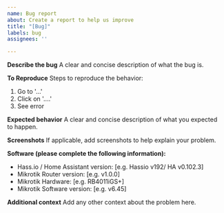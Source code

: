 ```yaml
---
name: Bug report
about: Create a report to help us improve
title: "[Bug]"
labels: bug
assignees: ''

---
```


**Describe the bug**
A clear and concise description of what the bug is.

**To Reproduce**
Steps to reproduce the behavior:
1. Go to '...'
2. Click on '....'
3. See error

**Expected behavior**
A clear and concise description of what you expected to happen.

**Screenshots**
If applicable, add screenshots to help explain your problem.

**Software (please complete the following information):**
 - Hass.io / Home Assistant version: [e.g. Hassio v192/ HA v0.102.3]
 - Mikrotik Router version: [e.g. v1.0.0]
 - Mikrotik Hardware: [e.g. RB4011iGS+]
 - Mikrotik Software version: [e.g. v6.45]

**Additional context**
Add any other context about the problem here.
